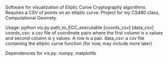 Software for visualization of Eliptic Curve Cryptography algorithms. Requires a CSV of points on an elliptic curve.
Project for my CS480 class, Computational Geomety.

Usage:
python vis.py path_to_ECC_executable [coords_csv] [data_csv]
coords_csv: a csv file of coordinate pairs where the first column is x values and second column is y values. A row is a pair.
data_csv: a csv file containing the elliptic curve function (for now, may include more later)

Dependencies for vis.py: numpy, matplotlib
